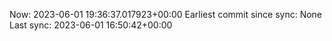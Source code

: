 Now: 2023-06-01 19:36:37.017923+00:00 Earliest commit since sync: None Last sync: 2023-06-01 16:50:42+00:00
